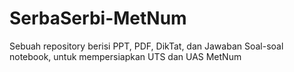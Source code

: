 # SerbaSerbi-MetNum
Sebuah repository berisi PPT, PDF, DikTat, dan Jawaban Soal-soal notebook, untuk mempersiapkan UTS dan UAS MetNum
